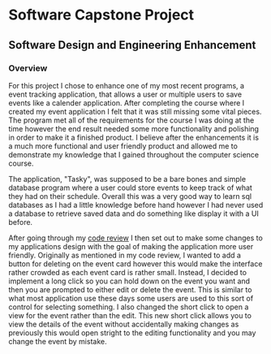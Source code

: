 # Software Capstone Project

## Software Design and Engineering Enhancement

### Overview

For this project I chose to enhance one of my most recent programs, a event tracking application, that allows a user or multiple users to save events like a calender application. After completing the course where I created my event application I felt that it was still missing some vital pieces. The program met all of the requirements for the course I was doing at the time however the end result needed some more functionality and polishing in order to make it a finished product. I believe after the enhancements it is a much more functional and user friendly product and allowed me to demonstrate my knowledge that I gained throughout the computer science course. 

The application, "Tasky", was supposed to be a bare bones and simple database program where a user could store events to keep track of what they had on their schedule. Overall this was a very good way to learn sql databases as I had a little knowledge before hand however I had never used a database to retrieve saved data and do something like display it with a UI before. 

After going through my [code review](https://rolandwildes.github.io/Code-Review) I then set out to make some changes to my applications design with the goal of making the application more user friendly. Originally as mentioned in my code review, I wanted to add a button for deleting on the event card however this would make the interface rather crowded as each event card is rather small. Instead, I decided to implement a long click so you can hold down on the event you want and then you are prompted to either edit or delete the event. This is similar to what most application use these days some users are used to this sort of control for selecting something. I also changed the short click to open a view for the event rather than the edit. This new short click allows you to view the details of the event without accidentally making changes as previously this would open stright to the editing functionality and you may change the event by mistake. 


